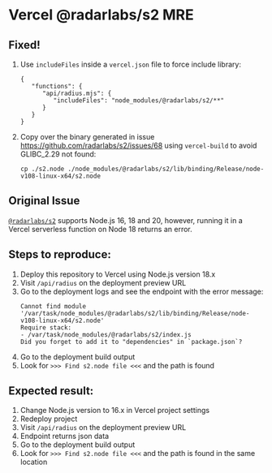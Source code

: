 # Vercel @radarlabs/s2 MRE

## Fixed!

1. Use `includeFiles` inside a `vercel.json` file to force include library:
   ```
   {
      "functions": {
         "api/radius.mjs": {
            "includeFiles": "node_modules/@radarlabs/s2/**"
         }
      }
   }
   ```
1. Copy over the binary generated in issue https://github.com/radarlabs/s2/issues/68 using `vercel-build` to avoid GLIBC_2.29 not found:
   ```
   cp ./s2.node ./node_modules/@radarlabs/s2/lib/binding/Release/node-v108-linux-x64/s2.node
   ```

## Original Issue

[`@radarlabs/s2`](https://github.com/radarlabs/s2) supports Node.js 16, 18 and 20, however, running it in a Vercel serverless function on Node 18 returns an error.

## Steps to reproduce:

1. Deploy this repository to Vercel using Node.js version 18.x
1. Visit `/api/radius` on the deployment preview URL
1. Go to the deployment logs and see the endpoint with the error message:
   ```
   Cannot find module '/var/task/node_modules/@radarlabs/s2/lib/binding/Release/node-v108-linux-x64/s2.node'
   Require stack:
   - /var/task/node_modules/@radarlabs/s2/index.js
   Did you forget to add it to "dependencies" in `package.json`?
   ```
1. Go to the deployment build output
1. Look for `>>> Find s2.node file <<<` and the path is found

## Expected result:

1. Change Node.js version to 16.x in Vercel project settings
1. Redeploy project
1. Visit `/api/radius` on the deployment preview URL
1. Endpoint returns json data
1. Go to the deployment build output
1. Look for `>>> Find s2.node file <<<` and the path is found in the same location
